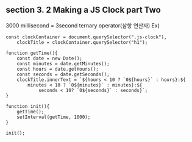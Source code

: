 ## section 3. 2 Making a JS Clock part Two

3000 millisecond = 3second
ternary operator(삼항 연산자)
Ex)
```
const clockContainer = document.querySelector(".js-clock"),
    clockTitle = clockContainer.querySelector("h1");

function getTime(){
    const date = new Date();
    const minutes = date.getMinutes();
    const hours = date.getHours();
    const seconds = date.getSeconds();
    clockTitle.innerText = `${hours < 10 ? `0${hours}` : hours}:${
        minutes < 10 ? `0${minutes}` : minutes}:${
            seconds < 10? `0${seconds}` : seconds}`;
}

function init(){
    getTime();
    setInterval(getTime, 1000);
}

init();
```